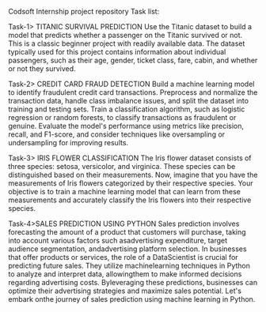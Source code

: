 Codsoft Internship project repository Task list:

Task-1> TITANIC SURVIVAL PREDICTION Use the Titanic dataset to build a model that predicts whether a passenger on the Titanic survived or not. This is a classic beginner project with readily available data. The dataset typically used for this project contains information about individual passengers, such as their age, gender, ticket class, fare, cabin, and whether or not they survived.

Task-2> CREDIT CARD FRAUD DETECTION Build a machine learning model to identify fraudulent credit card transactions. Preprocess and normalize the transaction data, handle class imbalance issues, and split the dataset into training and testing sets. Train a classification algorithm, such as logistic regression or random forests, to classify transactions as fraudulent or genuine. Evaluate the model's performance using metrics like precision, recall, and F1-score, and consider techniques like oversampling or undersampling for improving results.

Task-3> IRIS FLOWER CLASSIFICATION The Iris flower dataset consists of three species: setosa, versicolor, and virginica. These species can be distinguished based on their measurements. Now, imagine that you have the measurements of Iris flowers categorized by their respective species. Your objective is to train a machine learning model that can learn from these measurements and accurately classify the Iris flowers into their respective species.

Task-4>SALES PREDICTION USING PYTHON Sales prediction involves forecasting the amount of a product that customers will purchase, taking into account various factors such asadvertising expenditure, target audience segmentation, andadvertising platform selection. In businesses that offer products or services, the role of a DataScientist is crucial for predicting future sales. They utilize machinelearning techniques in Python to analyze and interpret data, allowingthem to make informed decisions regarding advertising costs. Byleveraging these predictions, businesses can optimize their advertising strategies and maximize sales potential. Let's embark onthe journey of sales prediction using machine learning in Python.




